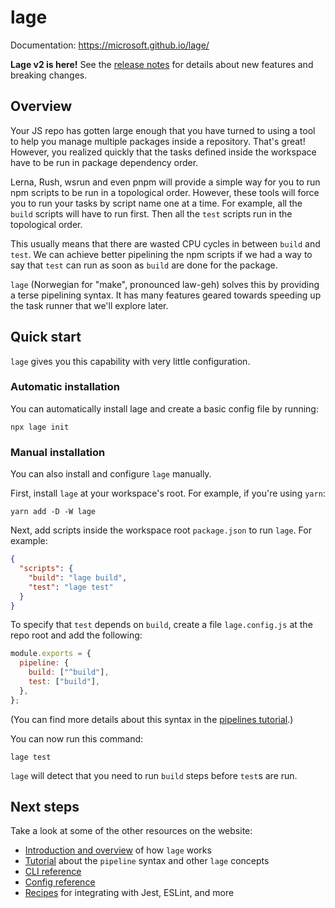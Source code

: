 # lage

Documentation: https://microsoft.github.io/lage/

**Lage v2 is here!** See the [release notes](https://github.com/microsoft/lage/blob/master/packages/lage/RELEASE.md) for details about new features and breaking changes.

## Overview

Your JS repo has gotten large enough that you have turned to using a tool to help you manage multiple packages inside a repository. That's great! However, you realized quickly that the tasks defined inside the workspace have to be run in package dependency order.

Lerna, Rush, wsrun and even pnpm will provide a simple way for you to run npm scripts to be run in a topological order. However, these tools will force you to run your tasks by script name one at a time. For example, all the `build` scripts will have to run first. Then all the `test` scripts run in the topological order.

This usually means that there are wasted CPU cycles in between `build` and `test`. We can achieve better pipelining the npm scripts if we had a way to say that `test` can run as soon as `build` are done for the package.

`lage` (Norwegian for "make", pronounced law-geh) solves this by providing a terse pipelining syntax. It has many features geared towards speeding up the task runner that we'll explore later.

## Quick start

`lage` gives you this capability with very little configuration.

### Automatic installation

You can automatically install lage and create a basic config file by running:

```
npx lage init
```

### Manual installation

You can also install and configure `lage` manually.

First, install `lage` at your workspace's root. For example, if you're using `yarn`:

```
yarn add -D -W lage
```

Next, add scripts inside the workspace root `package.json` to run `lage`. For example:

```json
{
  "scripts": {
    "build": "lage build",
    "test": "lage test"
  }
}
```

To specify that `test` depends on `build`, create a file `lage.config.js` at the repo root and add the following:

```js
module.exports = {
  pipeline: {
    build: ["^build"],
    test: ["build"],
  },
};
```

(You can find more details about this syntax in the [pipelines tutorial](https://microsoft.github.io/lage/docs/Tutorial/pipeline).)

You can now run this command:

```
lage test
```

`lage` will detect that you need to run `build` steps before `test`s are run.

## Next steps

Take a look at some of the other resources on the website:

- [Introduction and overview](https://microsoft.github.io/lage/docs/Introduction) of how `lage` works
- [Tutorial](https://microsoft.github.io/lage/docs/Tutorial/pipeline) about the `pipeline` syntax and other `lage` concepts
- [CLI reference](https://microsoft.github.io/lage/docs/Reference/cli)
- [Config reference](https://microsoft.github.io/lage/docs/Reference/config)
- [Recipes](https://microsoft.github.io/lage/docs/Cookbook/make-jest-fast) for integrating with Jest, ESLint, and more

